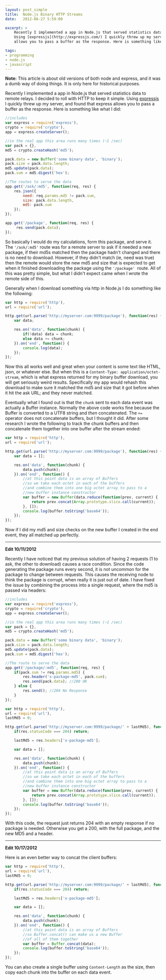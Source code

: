 ```yaml
---
layout: post_simple
title:  Node.js Binary HTTP Streams
date:   2012-06-27 5:59:00

excerpt: >
    Recently I implemented a app in Node.js that served statistics data to remote relays. I decided to roll with HTTP to keep it simple.
    Using [expressjs](http://expressjs.com/) I quickly threw up my server, and found that express
    allows you to pass a buffer as the response. Here is something like what I did:

tags:
- programming
- node.js
- javascript
---
```


<div class="alert alert-info" role="alert">
    <strong>Note:</strong> This article is about old versions of both node and express, and it was a dumb way of doing things.
    It is only here for historical purposes.
</div>

Recently I implemented a app in Node.js that served statistics data to remote relays. I decided to roll with HTTP to keep it simple.
Using [expressjs](http://expressjs.com/) I quickly threw up my server, and found that express
allows you to pass a buffer as the response. Here is something like what I did:

```js
//includes
var express = require('express'),
crypto = require('crypto'),
app = express.createServer();

//in the real app this area runs many times (~1 /sec)
var pack = {},
md5 = crypto.createHash('md5');

pack.data = new Buffer('some binary data', 'binary');
pack.size = pack.data.length;
md5.update(pack.data);
pack.sum = md5.digest('hex');

//The routes to serve the data
app.get('/ask/:md5', function(req, res) {
    res.json({
        need: req.params.md5 != pack.sum,
        size: pack.data.length,
        md5: pack.sum
    });
});

app.get('/package', function(req, res) {
     res.send(pack.data);
});
```

So basically I would do my calculations, form this package, and serve it. The `'/ask/:md5'` route was for a remote server to ask if it
needed a new package, if their md5s matched then the package hadn't changed and there is no need to download. However, if they didn't
match (ie, need was true) then the remote would store the new md5 and size that is expected to get when it finished downloading the
package using the `'/package'`  route. All of this was pretty simple, but what I
didn't expect came when I wrote the remote side of this.

Generally when I download something via http in Node.js I do something like the following:

```js
var http = require('http'),
url = require('url');

http.get(url.parse('http://myserver.com:9999/package'), function(res) {
    var data;

    res.on('data', function(chunk) {
        if(!data) data = chunk;
        else data += chunk;
    }).on('end', function() {
        console.log(data);
    });
});
```

Now this all works well and great when your content is some text like HTML, json, or whatever else. But when this is a
`Content-Type: application/octet-stream`, which is what express returned for my binary buffer download, you will get
seriously weird results. Specifically my app would rehash this download to make sure it matched the md5 and size that it
got before when it hit the ask URL; and they never matched.

Eventually what I found out is that the `chunk` sent to each data event was actually a Buffer instance. Normally the above code works
fine because the Buffer is converted to a UTF8 string and *then* concatenated. The `+=` operator does not concatenate buffers, but I
thought it did. After some research I wrote the following to track the chunk buffers and then concatenate them together into one buffer
after the stream ended:

```js
var http = require('http'),
url = require('url');

http.get(url.parse('http://myserver.com:9999/package'), function(res) {
    var data = [];

    res.on('data', function(chunk) {
        data.push(chunk);
    }).on('end', function() {
        //at this point data is an array of Buffers
        //so we take each octet in each of the buffers
        //and combine them into one big octet array to pass to a
        //new buffer instance constructor
        var buffer = new Buffer(data.reduce(function(prev, current) {
            return prev.concat(Array.prototype.slice.call(current));
        }, []);
        console.log(buffer.toString('base64'));
    });
});
```

Now if I did my md5 and size checks on the new buffer I created in the end event, they all matched up perfectly.

-----

**Edit 10/11/2012**

Recently I have noticed that my previous solution of having 2 requests (1 to ask, the other to download) causes a race condition.
Since the code generating the package runs every second, it is not uncommon for the package to change between requests. This causes
the receiving node to think the package is corrupt, when really it is just out of date. I have fixed the issue by combining the process
into a single request, where the md5 is passed via headers:

```js
//includes
var express = require('express'),
crypto = require('crypto'),
app = express.createServer();

//in the real app this area runs many times (~1 /sec)
var pack = {},
md5 = crypto.createHash('md5');

pack.data = new Buffer('some binary data', 'binary');
pack.size = pack.data.length;
md5.update(pack.data);
pack.sum = md5.digest('hex');

//The route to serve the data
app.get('/package/:md5', function(req, res) {
    if(pack.sum != req.params.md5) {
        res.header('x-package-md5', pack.sum);
        res.send(pack.data); //200 OK
    } else {
        res.send(); //204 No Response
    }
});
```

```js
var http = require('http'),
url = require('url'),
lastMd5 = 0;

http.get(url.parse('http://myserver.com:9999/package/' + lastMd5), function(res) {
    if(res.statusCode === 204) return;

    lastMd5 = res.headers['x-package-md5'];

    var data = [];

    res.on('data', function(chunk) {
        data.push(chunk);
    }).on('end', function() {
        //at this point data is an array of Buffers
        //so we take each octet in each of the buffers
        //and combine them into one big octet array to pass to a
        //new buffer instance constructor
        var buffer = new Buffer(data.reduce(function(prev, current) {
            return prev.concat(Array.prototype.slice.call(current));
        }, []);
        console.log(buffer.toString('base64'));
    });
});
```

With this code, the request just returns 204 with an empty response if no package is needed. Otherwise you get a 200, with the full package, and the new MD5 and a header.

-----

**Edit 10/17/2012**

Here is an even better way to concat the client buffers:

```js
var http = require('http'),
url = require('url'),
lastMd5 = 0;

http.get(url.parse('http://myserver.com:9999/package/' + lastMd5), function(res) {
    if(res.statusCode === 204) return;

    lastMd5 = res.headers['x-package-md5'];

    var data = [];

    res.on('data', function(chunk) {
        data.push(chunk);
    }).on('end', function() {
        //at this point data is an array of Buffers
        //so Buffer.concat() can make us a new Buffer
        //of all of them together
        var buffer = Buffer.concat(data);
        console.log(buffer.toString('base64'));
    });
});
```

You can also create a single buffer using `Content-Length` as the size, then copy each chunk into the buffer on each data event.
